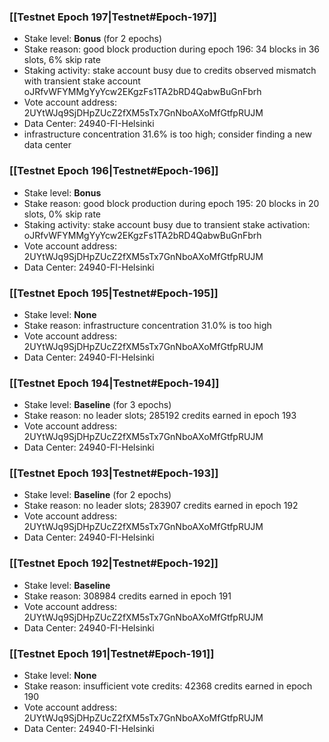 ### [[Testnet Epoch 197|Testnet#Epoch-197]]
* Stake level: **Bonus** (for 2 epochs)
* Stake reason: good block production during epoch 196: 34 blocks in 36 slots, 6% skip rate
* Staking activity: stake account busy due to credits observed mismatch with transient stake account oJRfvWFYMMgYyYcw2EKgzFs1TA2bRD4QabwBuGnFbrh
* Vote account address: 2UYtWJq9SjDHpZUcZ2fXM5sTx7GnNboAXoMfGtfpRUJM
* Data Center: 24940-FI-Helsinki
* infrastructure concentration 31.6% is too high; consider finding a new data center
### [[Testnet Epoch 196|Testnet#Epoch-196]]
* Stake level: **Bonus**
* Stake reason: good block production during epoch 195: 20 blocks in 20 slots, 0% skip rate
* Staking activity: stake account busy due to transient stake activation: oJRfvWFYMMgYyYcw2EKgzFs1TA2bRD4QabwBuGnFbrh
* Vote account address: 2UYtWJq9SjDHpZUcZ2fXM5sTx7GnNboAXoMfGtfpRUJM
* Data Center: 24940-FI-Helsinki
### [[Testnet Epoch 195|Testnet#Epoch-195]]
* Stake level: **None**
* Stake reason: infrastructure concentration 31.0% is too high
* Vote account address: 2UYtWJq9SjDHpZUcZ2fXM5sTx7GnNboAXoMfGtfpRUJM
* Data Center: 24940-FI-Helsinki
### [[Testnet Epoch 194|Testnet#Epoch-194]]
* Stake level: **Baseline** (for 3 epochs)
* Stake reason: no leader slots; 285192 credits earned in epoch 193
* Vote account address: 2UYtWJq9SjDHpZUcZ2fXM5sTx7GnNboAXoMfGtfpRUJM
* Data Center: 24940-FI-Helsinki
### [[Testnet Epoch 193|Testnet#Epoch-193]]
* Stake level: **Baseline** (for 2 epochs)
* Stake reason: no leader slots; 283907 credits earned in epoch 192
* Vote account address: 2UYtWJq9SjDHpZUcZ2fXM5sTx7GnNboAXoMfGtfpRUJM
* Data Center: 24940-FI-Helsinki
### [[Testnet Epoch 192|Testnet#Epoch-192]]
* Stake level: **Baseline**
* Stake reason: 308984 credits earned in epoch 191
* Vote account address: 2UYtWJq9SjDHpZUcZ2fXM5sTx7GnNboAXoMfGtfpRUJM
* Data Center: 24940-FI-Helsinki
### [[Testnet Epoch 191|Testnet#Epoch-191]]
* Stake level: **None**
* Stake reason: insufficient vote credits: 42368 credits earned in epoch 190
* Vote account address: 2UYtWJq9SjDHpZUcZ2fXM5sTx7GnNboAXoMfGtfpRUJM
* Data Center: 24940-FI-Helsinki